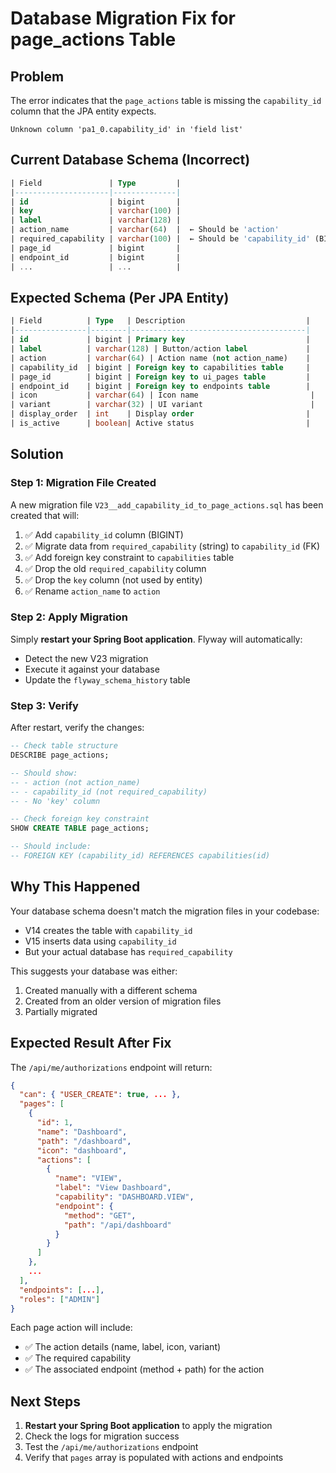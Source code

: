 # Database Migration Fix for page_actions Table

## Problem
The error indicates that the `page_actions` table is missing the `capability_id` column that the JPA entity expects.

```
Unknown column 'pa1_0.capability_id' in 'field list'
```

## Current Database Schema (Incorrect)
```sql
| Field               | Type         |
|---------------------|--------------|
| id                  | bigint       |
| key                 | varchar(100) |
| label               | varchar(128) |
| action_name         | varchar(64)  |  ← Should be 'action'
| required_capability | varchar(100) |  ← Should be 'capability_id' (BIGINT FK)
| page_id             | bigint       |
| endpoint_id         | bigint       |
| ...                 | ...          |
```

## Expected Schema (Per JPA Entity)
```sql
| Field          | Type   | Description                           |
|----------------|--------|---------------------------------------|
| id             | bigint | Primary key                           |
| label          | varchar(128) | Button/action label             |
| action         | varchar(64) | Action name (not action_name)    |
| capability_id  | bigint | Foreign key to capabilities table     |
| page_id        | bigint | Foreign key to ui_pages table         |
| endpoint_id    | bigint | Foreign key to endpoints table        |
| icon           | varchar(64) | Icon name                         |
| variant        | varchar(32) | UI variant                        |
| display_order  | int    | Display order                         |
| is_active      | boolean| Active status                         |
```

## Solution

### Step 1: Migration File Created
A new migration file `V23__add_capability_id_to_page_actions.sql` has been created that will:

1. ✅ Add `capability_id` column (BIGINT)
2. ✅ Migrate data from `required_capability` (string) to `capability_id` (FK)
3. ✅ Add foreign key constraint to `capabilities` table
4. ✅ Drop the old `required_capability` column
5. ✅ Drop the `key` column (not used by entity)
6. ✅ Rename `action_name` to `action`

### Step 2: Apply Migration
Simply **restart your Spring Boot application**. Flyway will automatically:
- Detect the new V23 migration
- Execute it against your database
- Update the `flyway_schema_history` table

### Step 3: Verify
After restart, verify the changes:

```sql
-- Check table structure
DESCRIBE page_actions;

-- Should show:
-- - action (not action_name)
-- - capability_id (not required_capability)
-- - No 'key' column

-- Check foreign key constraint
SHOW CREATE TABLE page_actions;

-- Should include:
-- FOREIGN KEY (capability_id) REFERENCES capabilities(id)
```

## Why This Happened

Your database schema doesn't match the migration files in your codebase:
- V14 creates the table with `capability_id`
- V15 inserts data using `capability_id`
- But your actual database has `required_capability`

This suggests your database was either:
1. Created manually with a different schema
2. Created from an older version of migration files
3. Partially migrated

## Expected Result After Fix

The `/api/me/authorizations` endpoint will return:

```json
{
  "can": { "USER_CREATE": true, ... },
  "pages": [
    {
      "id": 1,
      "name": "Dashboard",
      "path": "/dashboard",
      "icon": "dashboard",
      "actions": [
        {
          "name": "VIEW",
          "label": "View Dashboard",
          "capability": "DASHBOARD.VIEW",
          "endpoint": {
            "method": "GET",
            "path": "/api/dashboard"
          }
        }
      ]
    },
    ...
  ],
  "endpoints": [...],
  "roles": ["ADMIN"]
}
```

Each page action will include:
- ✅ The action details (name, label, icon, variant)
- ✅ The required capability
- ✅ The associated endpoint (method + path) for the action

## Next Steps

1. **Restart your Spring Boot application** to apply the migration
2. Check the logs for migration success
3. Test the `/api/me/authorizations` endpoint
4. Verify that `pages` array is populated with actions and endpoints
